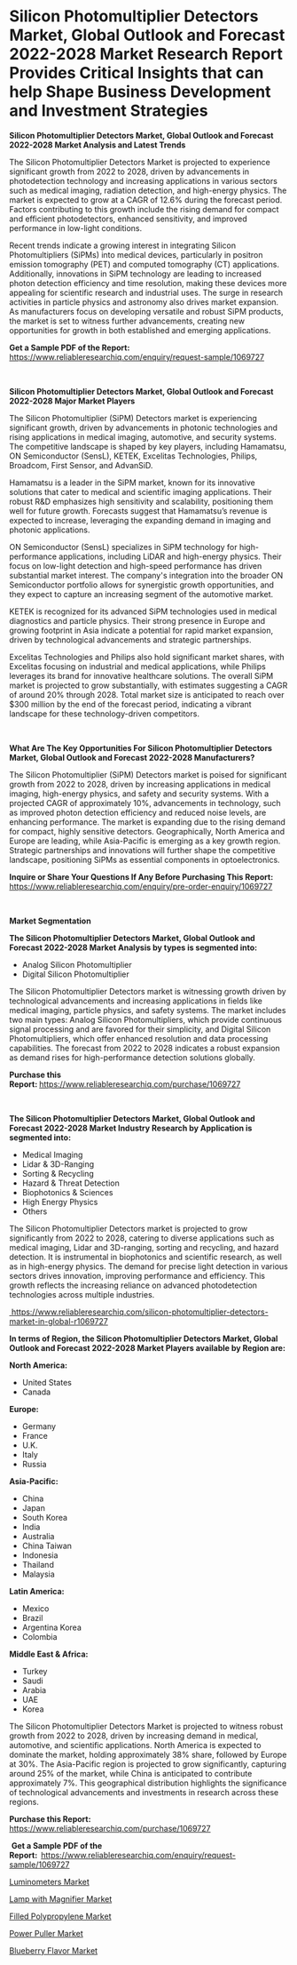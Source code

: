 <p><h1>Silicon Photomultiplier Detectors Market, Global Outlook and Forecast 2022-2028 Market Research Report Provides Critical Insights that can help Shape Business Development and Investment Strategies</h1></p><p><strong>Silicon Photomultiplier Detectors Market, Global Outlook and Forecast 2022-2028 Market Analysis and Latest Trends</strong></p>
<p><p>The Silicon Photomultiplier Detectors Market is projected to experience significant growth from 2022 to 2028, driven by advancements in photodetection technology and increasing applications in various sectors such as medical imaging, radiation detection, and high-energy physics. The market is expected to grow at a CAGR of 12.6% during the forecast period. Factors contributing to this growth include the rising demand for compact and efficient photodetectors, enhanced sensitivity, and improved performance in low-light conditions.</p><p>Recent trends indicate a growing interest in integrating Silicon Photomultipliers (SiPMs) into medical devices, particularly in positron emission tomography (PET) and computed tomography (CT) applications. Additionally, innovations in SiPM technology are leading to increased photon detection efficiency and time resolution, making these devices more appealing for scientific research and industrial uses. The surge in research activities in particle physics and astronomy also drives market expansion. As manufacturers focus on developing versatile and robust SiPM products, the market is set to witness further advancements, creating new opportunities for growth in both established and emerging applications.</p></p>
<p><strong>Get a Sample PDF of the Report:&nbsp;</strong> <a href="https://www.reliableresearchiq.com/enquiry/request-sample/1069727">https://www.reliableresearchiq.com/enquiry/request-sample/1069727</a></p>
<p>&nbsp;</p>
<p><strong>Silicon Photomultiplier Detectors Market, Global Outlook and Forecast 2022-2028 Major Market Players</strong></p>
<p><p>The Silicon Photomultiplier (SiPM) Detectors market is experiencing significant growth, driven by advancements in photonic technologies and rising applications in medical imaging, automotive, and security systems. The competitive landscape is shaped by key players, including Hamamatsu, ON Semiconductor (SensL), KETEK, Excelitas Technologies, Philips, Broadcom, First Sensor, and AdvanSiD.</p><p>Hamamatsu is a leader in the SiPM market, known for its innovative solutions that cater to medical and scientific imaging applications. Their robust R&D emphasizes high sensitivity and scalability, positioning them well for future growth. Forecasts suggest that Hamamatsu’s revenue is expected to increase, leveraging the expanding demand in imaging and photonic applications.</p><p>ON Semiconductor (SensL) specializes in SiPM technology for high-performance applications, including LiDAR and high-energy physics. Their focus on low-light detection and high-speed performance has driven substantial market interest. The company's integration into the broader ON Semiconductor portfolio allows for synergistic growth opportunities, and they expect to capture an increasing segment of the automotive market.</p><p>KETEK is recognized for its advanced SiPM technologies used in medical diagnostics and particle physics. Their strong presence in Europe and growing footprint in Asia indicate a potential for rapid market expansion, driven by technological advancements and strategic partnerships.</p><p>Excelitas Technologies and Philips also hold significant market shares, with Excelitas focusing on industrial and medical applications, while Philips leverages its brand for innovative healthcare solutions. The overall SiPM market is projected to grow substantially, with estimates suggesting a CAGR of around 20% through 2028. Total market size is anticipated to reach over $300 million by the end of the forecast period, indicating a vibrant landscape for these technology-driven competitors.</p></p>
<p>&nbsp;</p>
<p><strong>What Are The Key Opportunities For Silicon Photomultiplier Detectors Market, Global Outlook and Forecast 2022-2028 Manufacturers?</strong></p>
<p><p>The Silicon Photomultiplier (SiPM) Detectors market is poised for significant growth from 2022 to 2028, driven by increasing applications in medical imaging, high-energy physics, and safety and security systems. With a projected CAGR of approximately 10%, advancements in technology, such as improved photon detection efficiency and reduced noise levels, are enhancing performance. The market is expanding due to the rising demand for compact, highly sensitive detectors. Geographically, North America and Europe are leading, while Asia-Pacific is emerging as a key growth region. Strategic partnerships and innovations will further shape the competitive landscape, positioning SiPMs as essential components in optoelectronics.</p></p>
<p><strong>Inquire or Share Your Questions If Any Before Purchasing This Report:</strong> <a href="https://www.reliableresearchiq.com/enquiry/pre-order-enquiry/1069727">https://www.reliableresearchiq.com/enquiry/pre-order-enquiry/1069727</a></p>
<p>&nbsp;</p>
<p><strong>Market Segmentation</strong></p>
<p><strong>The Silicon Photomultiplier Detectors Market, Global Outlook and Forecast 2022-2028 Market Analysis by types is segmented into:</strong></p>
<p><ul><li>Analog Silicon Photomultiplier</li><li>Digital Silicon Photomultiplier</li></ul></p>
<p><p>The Silicon Photomultiplier Detectors market is witnessing growth driven by technological advancements and increasing applications in fields like medical imaging, particle physics, and safety systems. The market includes two main types: Analog Silicon Photomultipliers, which provide continuous signal processing and are favored for their simplicity, and Digital Silicon Photomultipliers, which offer enhanced resolution and data processing capabilities. The forecast from 2022 to 2028 indicates a robust expansion as demand rises for high-performance detection solutions globally.</p></p>
<p><strong>Purchase this Report:&nbsp;</strong><a href="https://www.reliableresearchiq.com/purchase/1069727">https://www.reliableresearchiq.com/purchase/1069727</a></p>
<p>&nbsp;</p>
<p><strong>The Silicon Photomultiplier Detectors Market, Global Outlook and Forecast 2022-2028 Market Industry Research by Application is segmented into:</strong></p>
<p><ul><li>Medical Imaging</li><li>Lidar & 3D-Ranging</li><li>Sorting & Recycling</li><li>Hazard & Threat Detection</li><li>Biophotonics & Sciences</li><li>High Energy Physics</li><li>Others</li></ul></p>
<p><p>The Silicon Photomultiplier Detectors market is projected to grow significantly from 2022 to 2028, catering to diverse applications such as medical imaging, Lidar and 3D-ranging, sorting and recycling, and hazard detection. It is instrumental in biophotonics and scientific research, as well as in high-energy physics. The demand for precise light detection in various sectors drives innovation, improving performance and efficiency. This growth reflects the increasing reliance on advanced photodetection technologies across multiple industries.</p></p>
<p><a href="https://www.reliableresearchiq.com/silicon-photomultiplier-detectors-market-in-global-r1069727">&nbsp;https://www.reliableresearchiq.com/silicon-photomultiplier-detectors-market-in-global-r1069727</a></p>
<p><strong>In terms of Region, the Silicon Photomultiplier Detectors Market, Global Outlook and Forecast 2022-2028 Market Players available by Region are:</strong></p>
<p>
    <p> <strong> North America: </strong>
        <ul>
            <li>United States</li>
            <li>Canada</li>
        </ul>
        </p> 
    <p> <strong> Europe: </strong>
        <ul>
            <li>Germany</li>
            <li>France</li>
            <li>U.K.</li>
            <li>Italy</li>
            <li>Russia</li>
        </ul>
        </p> 
    <p> <strong> Asia-Pacific: </strong>
        <ul>
            <li>China</li>
            <li>Japan</li>
            <li>South Korea</li>
            <li>India</li>
            <li>Australia</li>
            <li>China Taiwan</li>
            <li>Indonesia</li>
            <li>Thailand</li>
            <li>Malaysia</li>
        </ul>
        </p> 
    <p> <strong> Latin America: </strong>
        <ul>
            <li>Mexico</li>
            <li>Brazil</li>
            <li>Argentina Korea</li>
            <li>Colombia</li>
        </ul>
        </p> 
    <p> <strong> Middle East & Africa: </strong>
        <ul>
            <li>Turkey</li>
            <li>Saudi</li>
            <li>Arabia</li>
            <li>UAE</li>
            <li>Korea</li>
        </ul>
    </p>
    </p>
<p><p>The Silicon Photomultiplier Detectors Market is projected to witness robust growth from 2022 to 2028, driven by increasing demand in medical, automotive, and scientific applications. North America is expected to dominate the market, holding approximately 38% share, followed by Europe at 30%. The Asia-Pacific region is projected to grow significantly, capturing around 25% of the market, while China is anticipated to contribute approximately 7%. This geographical distribution highlights the significance of technological advancements and investments in research across these regions.</p></p>
<p><strong>Purchase this Report: </strong><a href="https://www.reliableresearchiq.com/purchase/1069727">https://www.reliableresearchiq.com/purchase/1069727</a></p>
<p>&nbsp;<strong>Get a Sample PDF of the Report:&nbsp;&nbsp;</strong><a href="https://www.reliableresearchiq.com/enquiry/request-sample/1069727">https://www.reliableresearchiq.com/enquiry/request-sample/1069727</a></p>
<p><strong></strong></p>
<p><p><a href="https://www.linkedin.com/pulse/insights-luminometers-market-size-which-expanding-133-cagr-cquie?trackingId=vcuMzyj7ScGVqNCASh%2BN1w%3D%3D">Luminometers Market</a></p><p><a href="https://www.linkedin.com/pulse/insights-lamp-magnifier-market-share-competitive-landscape-ijufe?trackingId=75xfWj8eSMCRww3AYyau5w%3D%3D">Lamp with Magnifier Market</a></p><p><a href="https://www.linkedin.com/pulse/emerging-filled-polypropylene-market-opportunities-38one?trackingId=HdnevVSxSHqC9JZuyd%2FwkQ%3D%3D">Filled Polypropylene Market</a></p><p><a href="https://www.linkedin.com/pulse/insights-power-puller-market-size-which-expanding-108-bk0ue?trackingId=SQDY0QA3QJWfe9Qv4ML0Lg%3D%3D">Power Puller Market</a></p><p><a href="https://www.linkedin.com/pulse/navigating-global-blueberry-flavor-market-landscape-trends-forecasts-loudf?trackingId=Kn0OS2e8T2qhdx%2BpQHH7kg%3D%3D">Blueberry Flavor Market</a></p></p>